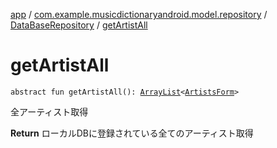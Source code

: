 [app](../../index.md) / [com.example.musicdictionaryandroid.model.repository](../index.md) / [DataBaseRepository](index.md) / [getArtistAll](./get-artist-all.md)

# getArtistAll

`abstract fun getArtistAll(): `[`ArrayList`](https://kotlinlang.org/api/latest/jvm/stdlib/kotlin.collections/-array-list/index.html)`<`[`ArtistsForm`](../../com.example.musicdictionaryandroid.model.entity/-artists-form/index.md)`>`

全アーティスト取得

**Return**
ローカルDBに登録されている全てのアーティスト取得

